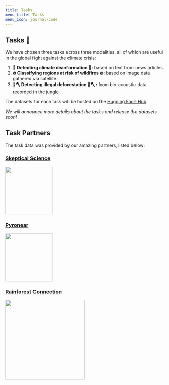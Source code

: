 ```yaml
---
title: Tasks
menu_title: Tasks
menu_icon: journal-code
---
```


## Tasks 🥇

We have chosen three tasks across three modalities, all of which are useful in the global fight against the climate crisis:

1. **📝 Detecting climate disinformation 📝:** based on text from news articles.
2. **🔥 Classifying regions at risk of wildfires 🔥:** based on image data gathered via satellite.
3. **🌳🪓 Detecting illegal deforestation 🌳🪓 :** from bio-acoustic data recorded in the jungle

The datasets for each task will be hosted on the [Hugging Face Hub](https://huggingface.co/).

*We will announce more details about the tasks and release the datasets soon!*

## Task Partners 

The task data was provided by our amazing partners, listed below:

### [Skeptical Science](https://skepticalscience.com/) 

<img src="https://github.com/user-attachments/assets/c2e89317-99b7-4a21-82f6-60f986e8e29a"  height="150"> 

### [Pyronear](https://pyronear.org/en/) 

<img src="https://github.com/user-attachments/assets/d5ff7f2d-1e0a-47a4-bd4b-c9b07cfda9f0"  height="150"> 

### [Rainforest Connection](https://rfcx.org/) 

<img src="https://github.com/user-attachments/assets/39a6267f-2716-44be-877d-a24bc0e5a33e"  height="250"> 



